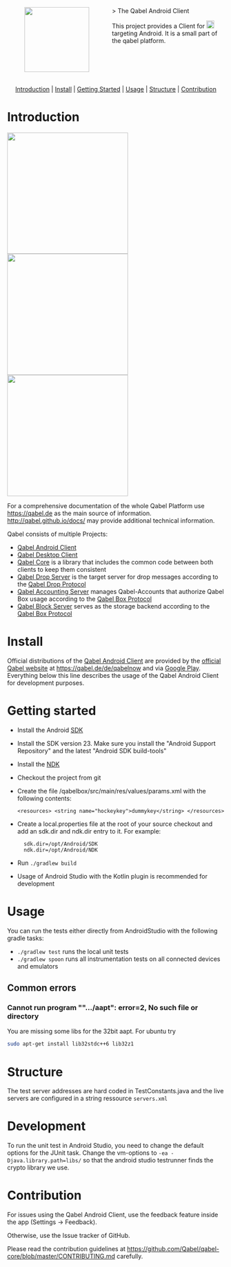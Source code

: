 <img align="left" width="0" height="150px" hspace="20"/>
<a href="https://qabel.de" align="left">
	<img src="https://files.qabel.de/img/qabel_logo_orange_preview.png" height="150px" align="left"/>
</a>
<img align="left" width="0" height="150px" hspace="25"/>
> The Qabel Android Client

This project provides a Client for <a href="https://qabel.de"><img alt="Qabel" src="https://files.qabel.de/img/qabel-kl.png" height="18px"/></a> targeting Android. It is a small part of the qabel platform.

<br style="clear: both"/>
<br style="clear: both"/>
<p align="center">
	<a href="#introduction">Introduction</a> |
	<a href="#getting_started">Install</a> |
	<a href="#getting_started">Getting Started</a> |
	<a href="#usage">Usage</a> |
	<a href="#structure">Structure</a> |
	<a href="#contribution">Contribution</a>
</p>

# Introduction

<img src="https://files.qabel.de/img/qabel_app_screenshot_720x1280_1.2_dateimanager_en.png" width="280px"/>
<img src="https://files.qabel.de/img/qabel_app_screenshot_720x1280_1.3_seitenmenue_en.png" width="280px"/>
<img src="https://files.qabel.de/img/qabel_app_screenshot_720x1280_1.5_identitaeten_en.png" width="280px"/>


For a comprehensive documentation of the whole Qabel Platform use https://qabel.de as the main source of information. http://qabel.github.io/docs/ may provide additional technical information.

Qabel consists of multiple Projects:
 * [Qabel Android Client](https://github.com/Qabel/qabel-android)
 * [Qabel Desktop Client](https://github.com/Qabel/qabel-desktop)
 * [Qabel Core](https://github.com/Qabel/qabel-core) is a library that includes the common code between both clients to keep them consistent
 * [Qabel Drop Server](https://github.com/Qabel/qabel-drop) is the target server for drop messages according to the [Qabel Drop Protocol](http://qabel.github.io/docs/Qabel-Protocol-Drop/)
 * [Qabel Accounting Server](https://github.com/Qabel/qabel-accounting) manages Qabel-Accounts that authorize Qabel Box usage according to the [Qabel Box Protocol](http://qabel.github.io/docs/Qabel-Protocol-Box/)
 * [Qabel Block Server](https://github.com/Qabel/qabel-block) serves as the storage backend according to the [Qabel Box Protocol](http://qabel.github.io/docs/Qabel-Protocol-Box/)

# Install

Official distributions of the [Qabel Android Client](https://github.com/Qabel/qabel-android) are provided by the [official Qabel website](https://qabel.de) at https://qabel.de/de/qabelnow and via [Google Play](https://play.google.com/store/apps/details?id=de.qabel.qabel).
Everything below this line describes the usage of the Qabel Android Client for development purposes.

# <a name="getting_started"></a>Getting started

* Install the Android [SDK](https://developer.android.com/studio/index.html)
* Install the SDK version 23. Make sure you install the "Android Support Repository" and the latest "Android SDK build-tools"
* Install the [NDK](https://developer.android.com/ndk/index.html)
* Checkout the project from git
* Create the file /qabelbox/src/main/res/values/params.xml with the following contents:

    `<resources> <string name="hockeykey">dummykey</string> </resources>`
* Create a local.properties file at the root of your source checkout and add an sdk.dir and ndk.dir entry to it.  For example:

        sdk.dir=/opt/Android/SDK
        ndk.dir=/opt/Android/NDK

* Run `./gradlew build`
* Usage of Android Studio with the Kotlin plugin is recommended for development

# Usage

You can run the tests either directly from AndroidStudio with the following gradle tasks:

* `./gradlew test` runs the local unit tests
* `./gradlew spoon` runs all instrumentation tests on all connected devices and emulators

## Common errors

### Cannot run program "".../aapt": error=2, No such file or directory

You are missing some libs for the 32bit aapt. For ubuntu try
```bash
sudo apt-get install lib32stdc++6 lib32z1
```

# Structure

The test server addresses are hard coded in TestConstants.java and the live servers are configured in a string ressource `servers.xml`

# Development

To run the unit test in Android Studio, you need to change the default options for the JUnit task. Change the vm-options to `-ea -Djava.library.path=libs/` so that the android studio testrunner finds the crypto library we use.

# Contribution

For issues using the Qabel Android Client, use the feedback feature inside the app (Settings -> Feedback).

Otherwise, use the Issue tracker of GitHub.

Please read the contribution guidelines at https://github.com/Qabel/qabel-core/blob/master/CONTRIBUTING.md carefully.
